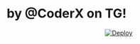 # by @CoderX on TG!



<p align="center">
    <a href="https://heroku.com/deploy?template=https://github.com/dilshadhasnain07/Membot">
        <img src="https://www.herokucdn.com/deploy/button.svg" alt="Deploy">
